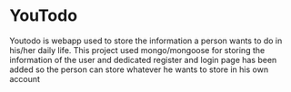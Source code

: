 # YouTodo
Youtodo is webapp used to store the information a person wants to do in his/her daily life. This project used mongo/mongoose for storing the information of the user and dedicated register and login page has been added so the person can store whatever he wants to store in his own account
